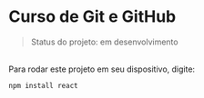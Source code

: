 # Curso de Git e GitHub 
> Status do projeto: em desenvolvimento
</br>
Para rodar este projeto em seu dispositivo, digite:

```
npm install react
```
